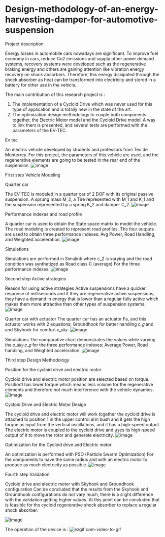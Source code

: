 # Design-methodology-of-an-energy-harvesting-damper-for-automotive-suspension



Project description 


Energy losses in automobile cars nowadays are significant. To improve fuel economy in cars, reduce Co2 emissions and supply other power demand systems, recovery systems were developed such as the regenerative braking energy and others are gaining attention like vibration energy recovery on shock absorbers. Therefore, this energy dissipated through the shock absorber as heat can be transformed into electricity and stored in a battery for other use in the vehicle. 



The main contribution of this research project is :
1. The implementation of a Cycloid Drive which was never used for this type of application and is totally new in the state of the art.
2. The optimization design methodology to couple both components together, the Electric Motor model and the Cycloid Drive model. A way to link them is presented, and several tests are performed with the parameters of the EV-TEC.


Ev tec

An electric vehicle developed by students and professors from Tec de Monterrey.
For this project, the parameters of this vehicle are used, and the regenerative elements are going to be tested in the rear end of the suspension.
![image](https://github.com/KevinAGarcia/Design-methodology-of-an-energy-harvesting-damper-for-automotive-suspension/assets/113644566/93510b3a-d6c7-4bee-a0d0-e4834dd041e2)



First step
Vehicle Modeling

Quarter car

The EV-TEC is modeled in a quarter car of 2 DOF with its original passive suspension. A sprung mass M_2, a Tire represented with M_1 and K_1 and the suspension represented by a spring K_2 and damper C_2.
![image](https://github.com/KevinAGarcia/Design-methodology-of-an-energy-harvesting-damper-for-automotive-suspension/assets/113644566/d7230f71-b917-4897-be0e-2e1cbe3bb201)


Performance indexes and road profile

A quarter car is used to obtain the State space matrix to model the vehicle. The road modeling is created to represent road profiles. The four outputs are used to obtain three performance indexes: Avg Power, Road Handling, and Weighted acceleration.
![image](https://github.com/KevinAGarcia/Design-methodology-of-an-energy-harvesting-damper-for-automotive-suspension/assets/113644566/bf35b93e-d5b6-49d9-9066-24a78b19adc3)



Simulations

Simulations are performed in Simulink where c_2 is varying and the road condition was synthetized as Road class C (average) For the three performance indexes.
![image](https://github.com/KevinAGarcia/Design-methodology-of-an-energy-harvesting-damper-for-automotive-suspension/assets/113644566/6827501c-a25a-46b8-aff3-701112ae2829)


Second step
Active strategies

Reason for using active strategies
Active suspensions have a quicker response of milliseconds and if they are regenerative active suspensions, they have a demand in energy that is lower than a regular fully active which makes them more attractive than other types of suspension systems. 
![image](https://github.com/KevinAGarcia/Design-methodology-of-an-energy-harvesting-damper-for-automotive-suspension/assets/113644566/930f9427-e10f-4930-a9ad-0f99d4b26139)


Quarter car with actuator
The quarter car has an actuator Fa, and this actuator works with 2 equations; Groundhook for better handling 𝑐_𝑔 and  and Skyhook for comfort 𝑐_𝑠𝑘𝑦.
![image](https://github.com/KevinAGarcia/Design-methodology-of-an-energy-harvesting-damper-for-automotive-suspension/assets/113644566/2245e6aa-9459-4c1c-a65d-7c2f51d06b10)


Simulations
The comparative chart demonstrates the values while varying the 𝑐_𝑠𝑘𝑦,𝑐_𝑔 for the three performance indexes; Average Power, Road handling, and Weighted acceleration.
![image](https://github.com/KevinAGarcia/Design-methodology-of-an-energy-harvesting-damper-for-automotive-suspension/assets/113644566/cd55fff3-f7e5-4577-8665-3d6dc58bdc01)

Third step
Design Methodology

Position for the cycloid drive and electric motor

Cycloid drive and electric motor position are selected based on torque. Position1 has lower torque which means less volume for the regenerative elements and therefore not much interference with the vehicle dynamics.
![image](https://github.com/KevinAGarcia/Design-methodology-of-an-energy-harvesting-damper-for-automotive-suspension/assets/113644566/147135c4-3388-440c-b62f-8624e653d524)


Cycloid Drive and Electric Motor Design

The cycloid drive and electric motor will work together the cycloid drive is attached to position 1 in the upper control arm bush and it gets the high torque as input from the vertical oscillations, and it has a high-speed output. The electric motor is coupled to the cycloid drive and uses its high-speed output of it to move the rotor and generate electricity.
![image](https://github.com/KevinAGarcia/Design-methodology-of-an-energy-harvesting-damper-for-automotive-suspension/assets/113644566/ab77833c-a072-4297-a005-c7c435690bf5)


Optimization for the Cycloid drive and Electric motor

An optimization is performed with PSO (Particle Swarm Optimization) For the components to have the same radius and with an electric motor to produce as much electricity as possible.
![image](https://github.com/KevinAGarcia/Design-methodology-of-an-energy-harvesting-damper-for-automotive-suspension/assets/113644566/34305cca-5234-4995-a9f9-fe7d00ababae)

Fourth step
Validation 

Cycloid drive and electric motor with Skyhook and Groundhook configuration
Can be concluded that the results from the Skyhook and Groundhook configurations do not vary much, there is a slight difference with the validation getting higher values. At this point can be concluded that is feasible for the cycloid regenerative shock absorber to replace a regular shock absorber.

![image](https://github.com/KevinAGarcia/Design-methodology-of-an-energy-harvesting-damper-for-automotive-suspension/assets/113644566/ea7ce73e-23b9-4c3e-ab71-b28142366491)


The operation of the device is :
![ezgif com-video-to-gif](https://github.com/KevinAGarcia/Design-methodology-of-an-energy-harvesting-damper-for-automotive-suspension/assets/113644566/5d8d3f90-a189-4928-807b-8429c1a4ea39)

